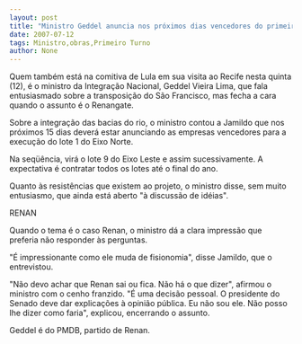 ```yaml
---
layout: post
title: "Ministro Geddel anuncia nos próximos dias vencedores do primeiro lote de obras "
date: 2007-07-12
tags: Ministro,obras,Primeiro Turno
author: None
---
```

Quem tamb&eacute;m est&aacute; na comitiva de Lula em sua visita ao Recife nesta quinta (12), &eacute; o ministro da Integra&ccedil;&atilde;o Nacional, Geddel Vieira Lima, que fala entusiasmado sobre a transposi&ccedil;&atilde;o do S&atilde;o Francisco, mas fecha a cara quando o assunto &eacute; o Renangate. 

Sobre a integra&ccedil;&atilde;o das bacias do rio, o ministro contou a Jamildo que nos pr&oacute;ximos 15 dias dever&aacute; estar anunciando as empresas vencedores para a execu&ccedil;&atilde;o do lote 1 do Eixo Norte. 

Na seq&uuml;&ecirc;ncia, vir&aacute; o lote 9 do Eixo Leste e assim sucessivamente. A expectativa &eacute; contratar todos os lotes at&eacute; o final do ano. 

Quanto &agrave;s resist&ecirc;ncias que existem ao projeto, o ministro disse, sem muito entusiasmo, que ainda est&aacute; aberto &quot;&agrave; discuss&atilde;o de id&eacute;ias&quot;. 

RENAN 

Quando o tema &eacute; o caso Renan, o ministro d&aacute; a clara impress&atilde;o que preferia n&atilde;o responder &agrave;s perguntas. 

&quot;&Eacute; impressionante como ele muda de fisionomia&quot;, disse Jamildo, que o entrevistou. 

&quot;N&atilde;o devo achar que Renan sai ou fica. N&atilde;o h&aacute; o que dizer&quot;, afirmou o ministro com o cenho franzido. &quot;&Eacute; uma decis&atilde;o pessoal. O presidente do Senado deve dar explica&ccedil;&otilde;es &agrave; opini&atilde;o p&uacute;blica. Eu n&atilde;o sou ele. N&atilde;o posso lhe dizer como faria&quot;, explicou, encerrando o assunto. 

Geddel &eacute; do PMDB, partido de Renan. 